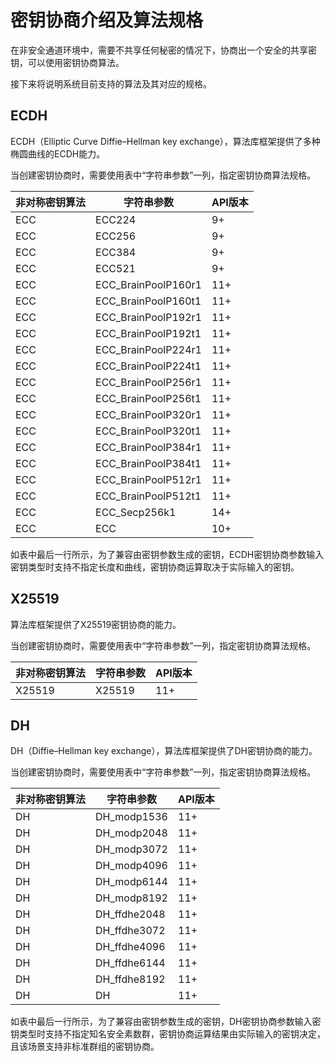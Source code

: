 # 密钥协商介绍及算法规格

在非安全通道环境中，需要不共享任何秘密的情况下，协商出一个安全的共享密钥，可以使用密钥协商算法。

接下来将说明系统目前支持的算法及其对应的规格。

## ECDH

ECDH（Elliptic Curve Diffie–Hellman key exchange），算法库框架提供了多种椭圆曲线的ECDH能力。

当创建密钥协商时，需要使用表中“字符串参数”一列，指定密钥协商算法规格。

| 非对称密钥算法 | 字符串参数 | API版本 | 
| -------- | -------- | -------- |
| ECC | ECC224 | 9+ | 
| ECC | ECC256 | 9+ | 
| ECC | ECC384 | 9+ | 
| ECC | ECC521 | 9+ | 
| ECC | ECC_BrainPoolP160r1 | 11+ | 
| ECC | ECC_BrainPoolP160t1 | 11+ | 
| ECC | ECC_BrainPoolP192r1 | 11+ | 
| ECC | ECC_BrainPoolP192t1 | 11+ | 
| ECC | ECC_BrainPoolP224r1 | 11+ | 
| ECC | ECC_BrainPoolP224t1 | 11+ | 
| ECC | ECC_BrainPoolP256r1 | 11+ | 
| ECC | ECC_BrainPoolP256t1 | 11+ | 
| ECC | ECC_BrainPoolP320r1 | 11+ | 
| ECC | ECC_BrainPoolP320t1 | 11+ | 
| ECC | ECC_BrainPoolP384r1 | 11+ | 
| ECC | ECC_BrainPoolP384t1 | 11+ | 
| ECC | ECC_BrainPoolP512r1 | 11+ | 
| ECC | ECC_BrainPoolP512t1 | 11+ | 
| ECC | ECC_Secp256k1 | 14+ | 
| ECC | ECC | 10+ | 

如表中最后一行所示，为了兼容由密钥参数生成的密钥，ECDH密钥协商参数输入密钥类型时支持不指定长度和曲线，密钥协商运算取决于实际输入的密钥。

## X25519

算法库框架提供了X25519密钥协商的能力。

当创建密钥协商时，需要使用表中“字符串参数”一列，指定密钥协商算法规格。

| 非对称密钥算法 | 字符串参数 | API版本 | 
| -------- | -------- | -------- |
| X25519 | X25519 | 11+ | 

## DH

DH（Diffie–Hellman key exchange），算法库框架提供了DH密钥协商的能力。

当创建密钥协商时，需要使用表中“字符串参数”一列，指定密钥协商算法规格。

| 非对称密钥算法 | 字符串参数 | API版本 | 
| -------- | -------- | -------- |
| DH | DH_modp1536 | 11+ | 
| DH | DH_modp2048 | 11+ | 
| DH | DH_modp3072 | 11+ | 
| DH | DH_modp4096 | 11+ | 
| DH | DH_modp6144 | 11+ | 
| DH | DH_modp8192 | 11+ | 
| DH | DH_ffdhe2048 | 11+ | 
| DH | DH_ffdhe3072 | 11+ | 
| DH | DH_ffdhe4096 | 11+ | 
| DH | DH_ffdhe6144 | 11+ | 
| DH | DH_ffdhe8192 | 11+ | 
| DH | DH | 11+ | 

如表中最后一行所示，为了兼容由密钥参数生成的密钥，DH密钥协商参数输入密钥类型时支持不指定知名安全素数群，密钥协商运算结果由实际输入的密钥决定，且该场景支持非标准群组的密钥协商。